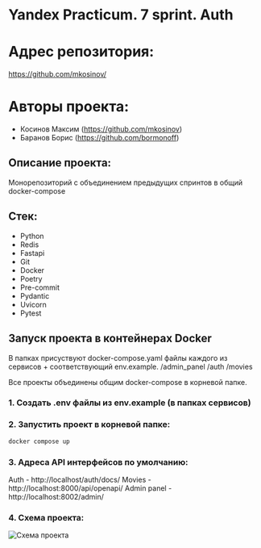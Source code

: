 # Yandex Practicum. 7 sprint. Auth

# Адрес репозитория:
https://github.com/mkosinov/

# Авторы проекта:
- Косинов Максим (https://github.com/mkosinov)
- Баранов Борис (https://github.com/bormonoff)

## Описание проекта:
Монорепозиторий с объединением предыдущих спринтов в общий docker-compose

## Стек:
- Python
- Redis
- Fastapi
- Git
- Docker
- Poetry
- Pre-commit
- Pydantic
- Uvicorn
- Pytest

## Запуск проекта в контейнерах Docker
В папках присуствуют docker-compose.yaml файлы каждого из сервисов + соответствующий env.example.
/admin_panel
/auth
/movies

Все проекты объединены общим docker-compose в корневой папке.

### 1. Создать .env файлы из env.example (в папках сервисов)

### 2. Запустить проект в корневой папке:
```bash
docker compose up
```

### 3. Адреса API интерфейсов по умолчанию:
Auth - http://localhost/auth/docs/
Movies - http://localhost:8000/api/openapi/
Admin panel - http://localhost:8002/admin/


### 4. Схема проекта:

![Схема проекта](https://)
